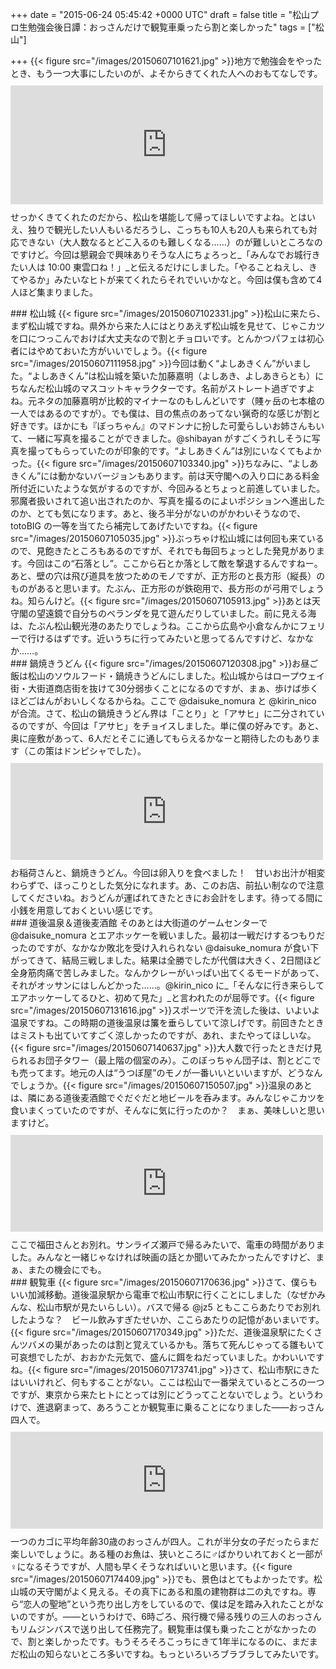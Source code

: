 
+++
date = "2015-06-24 05:45:42 +0000 UTC"
draft = false
title = "松山プロ生勉強会後日譚：おっさんだけで観覧車乗ったら割と楽しかった"
tags = ["松山"]

+++
{{< figure src="/images/20150607101621.jpg"  >}}地方で勉強会をやったとき、もう一つ大事にしたいのが、よそからきてくれた人へのおもてなしです。<iframe src="https://hatenablog-parts.com/embed?url=https%3A%2F%2Fblog.daruyanagi.jp%2Fentry%2F2015%2F06%2F19%2F023709" title="プログラミング生放送勉強会 第34回＠サイボウズ株式会社 松山オフィス、無事終わりました！ #pronama - だるろぐ" class="embed-card embed-blogcard" scrolling="no" frameborder="0" style="display: block; width: 100%; height: 190px; max-width: 500px; margin: 10px 0px;"></iframe>せっかくきてくれたのだから、松山を堪能して帰ってほしいですよね。とはいえ、独りで観光したい人もいるだろうし、こっちも10人も20人も来られても対応できない（大人数なるとどこ入るのも難しくなる……）のが難しいところなのですけど。今回は懇親会で興味ありそうな人にちょろっと_「みんなでお城行きたい人は 10:00 東雲口ね！」_と伝えるだけにしました。「やることねえし、きてやるか」みたいなヒトが来てくれたらそれでいいかなと。今回は僕も含めて4人ほど集まりました。

<div class="section">
    ### 松山城
    {{< figure src="/images/20150607102331.jpg"  >}}松山に来たら、まず松山城ですね。県外から来た人にはとりあえず松山城を見せて、じゃこカツを口につっこんでおけば大丈夫なので割とチョロいです。とんかつパフェは初心者にはやめておいた方がいいでしょう。{{< figure src="/images/20150607111958.jpg"  >}}今回は動く“よしあきくん”がいました。“よしあきくん”は松山城を築いた加藤嘉明（よしあき、よしあきらとも）にちなんだ松山城のマスコットキャラクターです。名前がストレート過ぎですよね。元ネタの加藤嘉明が比較的マイナーなのもしんどいです（賤ヶ岳の七本槍の一人ではあるのですが）。でも僕は、目の焦点のあってない猟奇的な感じが割と好きです。ほかにも『ぼっちゃん』のマドンナに扮した可愛らしいお姉さんもいて、一緒に写真を撮ることができました。@shibayan がすごくうれしそうに写真を撮ってもらっていたのが印象的です。“よしあきくん”は別にいなくてもよかった。{{< figure src="/images/20150607103340.jpg"  >}}ちなみに、“よしあきくん”には動かないバージョンもあります。前は天守閣への入り口にある料金所付近にいたような気がするのですが、今回みるとちょっと前進していました。邪魔者扱いされて追い出されたのか、写真を撮るのによいポジションへ進出したのか、とても気になります。あと、後ろ半分がないのがかわいそうなので、totoBIG の一等を当てたら補完してあげたいですね。{{< figure src="/images/20150607105035.jpg"  >}}ぶっちゃけ松山城には何回も来ているので、見飽きたところもあるのですが、それでも毎回ちょっとした発見があります。今回はこの“石落とし”。ここから石とか落として敵を撃退するんですねー。あと、壁の穴は飛び道具を放つためのモノですが、正方形のと長方形（縦長）のものがあると思います。たぶん、正方形のが鉄砲用で、長方形のが弓用でしょうね。知らんけど。{{< figure src="/images/20150607105913.jpg"  >}}あとは天守閣の望遠鏡で自分ちのベランダを見て遊んだりしていました。前に見える海は、たぶん松山観光港のあたりでしょうね。ここから広島や小倉なんかにフェリーで行けるはずです。近いうちに行ってみたいと思ってるんですけど、なかなか……。

</div>
<div class="section">
    ### 鍋焼きうどん
    {{< figure src="/images/20150607120308.jpg"  >}}お昼ご飯は松山のソウルフード・鍋焼きうどんにしました。松山城からはロープウェイ街・大街道商店街を抜けて30分弱歩くことになるのですが、まぁ、歩けば歩くほどごはんがおいしくなるからね。ここで @daisuke_nomura と @kirin_nico が合流。さて、松山の鍋焼きうどん界は「ことり」と「アサヒ」に二分されているのですが、今回は「アサヒ」をチョイスしました。単に僕の好みです。あと、奥に座敷があって、6人だとそこに通してもらえるかなーと期待したのもあります（この策はドンピシャでした）。<iframe src="https://hatenablog-parts.com/embed?url=http%3A%2F%2Ftabelog.com%2Fehime%2FA3801%2FA380101%2F38000348%2F" title="アサヒ (松山市/うどん)" class="embed-card embed-webcard" scrolling="no" frameborder="0" style="display: block; width: 100%; height: 155px; max-width: 500px; margin: 10px 0px;"></iframe>お稲荷さんと、鍋焼きうどん。今回は卵入りを食べました！　甘いお出汁が相変わらずで、ほっこりとした気分になれます。あ、このお店、前払い制なので注意してくださいね。おうどんが運ばれてきたときにお会計をします。待ってる間に小銭を用意しておくといい感じです。

</div>
<div class="section">
    ### 道後温泉＆道後麦酒館
    そのあとは大街道のゲームセンターで @daisuke_nomura とエアホッケーを戦いました。最初は一戦だけするつもりだったのですが、なかなか敗北を受け入れられない @daisuke_nomura が食い下がってきて、結局三戦しました。結果は全勝でしたが代償は大きく、2日間ほど全身筋肉痛で苦しみました。なんかクレーがいっぱい出てくるモードがあって、それがオッサンにはしんどかった……。@kirin_nico に_「そんなに行き来らしてエアホッケーしてるひと、初めて見た」_と言われたのが屈辱です。{{< figure src="/images/20150607131616.jpg"  >}}スポーツで汗を流した後は、いよいよ温泉ですね。この時期の道後温泉は簾を垂らしていて涼しげです。前回きたときはミストも出ていてすごく涼しかったのですが、あれ、またやってほしいな。{{< figure src="/images/20150607140637.jpg"  >}}大人数で行ったときだけ見られるお団子タワー（最上階の個室のみ）。このぼっちゃん団子は、割とどこでも売ってます。地元の人は“うつぼ屋”のモノが一番いいといいますが、どうなんでしょうか。{{< figure src="/images/20150607150507.jpg"  >}}温泉のあとは、隣にある道後麦酒館でぐだぐだと地ビールを呑みます。みんなじゃこカツを食いまくっていたのですが、そんなに気に行ったのか？　まぁ、美味しいと思いますけど。<iframe src="https://hatenablog-parts.com/embed?url=http%3A%2F%2Fwww.dogobeer.co.jp%2Fbakusyukan.html" title="道後麦酒館" class="embed-card embed-webcard" scrolling="no" frameborder="0" style="display: block; width: 100%; height: 155px; max-width: 500px; margin: 10px 0px;"></iframe>ここで福田さんとお別れ。サンライズ瀬戸で帰るみたいで、電車の時間がありました。みんなと一緒じゃなければ映画の話とか聞いてみたかったんですけど、まぁ、またの機会にでも。

</div>
<div class="section">
    ### 観覧車
    {{< figure src="/images/20150607170636.jpg"  >}}さて、僕らもいい加減移動。道後温泉駅から電車で松山市駅に行くことにしました（なぜかみんな、松山市駅が見たいらしい）。バスで帰る @jz5 ともここらあたりでお別れしたような？　ビール飲みすぎたせいか、ここらあたりの記憶があいまいです。{{< figure src="/images/20150607170349.jpg"  >}}ただ、道後温泉駅にたくさんツバメの巣があったのは割と覚えているかも。落ちて死んじゃってる雛もいて可哀想でしたが、おおかた元気で、盛んに餌をねだっていました。かわいいですね。{{< figure src="/images/20150607173741.jpg"  >}}さて、松山市駅にきたはいいけれど、何もすることがない。ここは松山で一番栄えているところの一つですが、東京から来たヒトにとっては別にどうってことないでしょう。というわけで、進退窮まって、あろうことか観覧車に乗ることになりました――おっさん四人で。<iframe src="https://hatenablog-parts.com/embed?url=http%3A%2F%2Fwww.iyotetsu-takashimaya.co.jp%2Fkururin%2F" title="いよてつ髙島屋｜大観覧車くるりん" class="embed-card embed-webcard" scrolling="no" frameborder="0" style="display: block; width: 100%; height: 155px; max-width: 500px; margin: 10px 0px;"></iframe>一つのカゴに平均年齢30歳のおっさんが四人。これが半分女の子だったらまだ楽しいでしょうに。ある種のお魚は、狭いところに♂ばかりいれておくと一部が♀になるそうですが、人間も早くそうなればいいと思います。{{< figure src="/images/20150607174409.jpg"  >}}でも、景色はとてもよかったです。松山城の天守閣がよく見える。その真下にある和風の建物群は二の丸ですね。専ら“恋人の聖地”という売り出し方をしているので、僕は足を踏み入れたことがないのですが。――というわけで、6時ごろ、飛行機で帰る残りの三人のおっさんもリムジンバスで送り出して任務完了。観覧車は僕も乗ったことがなかったので、割と楽しかったです。もうそろそろこっちにきて1年半になるのに、まだまだ松山の知らないところ多いですね。もっといろいろブラブラしてみたいです。

</div>

